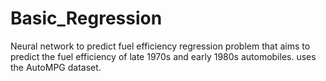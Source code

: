 # Basic_Regression
Neural network to predict fuel efficiency
regression problem that aims to predict the fuel efficiency of late 1970s and early 1980s automobiles.
uses the AutoMPG dataset.
